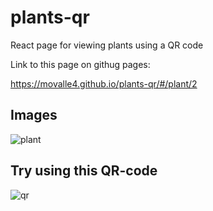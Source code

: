 # plants-qr
React page for viewing plants using a QR code

Link to this page on githug pages:

https://movalle4.github.io/plants-qr/#/plant/2

## Images

![plant](https://user-images.githubusercontent.com/37161410/108256867-c7438700-713c-11eb-83b9-d0e3fd002133.png)

## Try using this QR-code

![qr](https://user-images.githubusercontent.com/37161410/108257311-5c468000-713d-11eb-8a65-090aa0e2f154.png)
